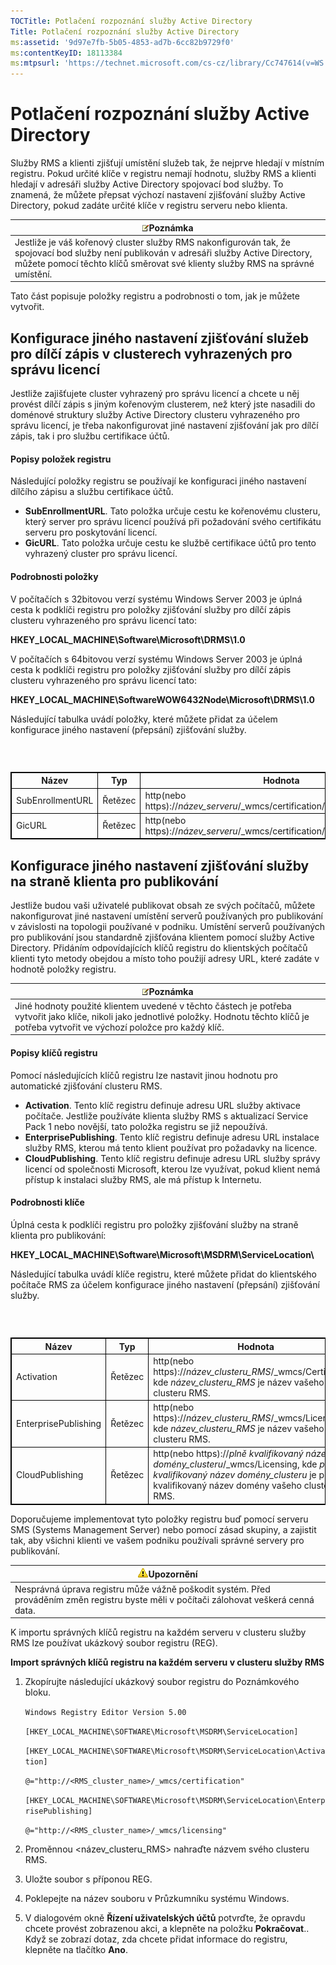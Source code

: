 ```yaml
---
TOCTitle: Potlačení rozpoznání služby Active Directory
Title: Potlačení rozpoznání služby Active Directory
ms:assetid: '9d97e7fb-5b05-4853-ad7b-6cc82b9729f0'
ms:contentKeyID: 18113384
ms:mtpsurl: 'https://technet.microsoft.com/cs-cz/library/Cc747614(v=WS.10)'
---
```


Potlačení rozpoznání služby Active Directory
============================================

Služby RMS a klienti zjišťují umístění služeb tak, že nejprve hledají v místním registru. Pokud určité klíče v registru nemají hodnotu, služby RMS a klienti hledají v adresáři služby Active Directory spojovací bod služby. To znamená, že můžete přepsat výchozí nastavení zjišťování služby Active Directory, pokud zadáte určité klíče v registru serveru nebo klienta.

| ![](images/Cc747614.note(WS.10).gif)Poznámka                                                                                                                                                   |
|-----------------------------------------------------------------------------------------------------------------------------------------------------------------------------------------------------------------------------|
| Jestliže je váš kořenový cluster služby RMS nakonfigurován tak, že spojovací bod služby není publikován v adresáři služby Active Directory, můžete pomocí těchto klíčů směrovat své klienty služby RMS na správné umístění. |

Tato část popisuje položky registru a podrobnosti o tom, jak je můžete vytvořit.

Konfigurace jiného nastavení zjišťování služeb pro dílčí zápis v clusterech vyhrazených pro správu licencí
----------------------------------------------------------------------------------------------------------

Jestliže zajišťujete cluster vyhrazený pro správu licencí a chcete u něj provést dílčí zápis s jiným kořenovým clusterem, než který jste nasadili do doménové struktury služby Active Directory clusteru vyhrazeného pro správu licencí, je třeba nakonfigurovat jiné nastavení zjišťování jak pro dílčí zápis, tak i pro službu certifikace účtů.

#### Popisy položek registru

Následující položky registru se používají ke konfiguraci jiného nastavení dílčího zápisu a službu certifikace účtů.

-   **SubEnrollmentURL**. Tato položka určuje cestu ke kořenovému clusteru, který server pro správu licencí používá při požadování svého certifikátu serveru pro poskytování licencí.
-   **GicURL**. Tato položka určuje cestu ke službě certifikace účtů pro tento vyhrazený cluster pro správu licencí.

#### Podrobnosti položky

V počítačích s 32bitovou verzí systému Windows Server 2003 je úplná cesta k podklíči registru pro položky zjišťování služby pro dílčí zápis clusteru vyhrazeného pro správu licencí tato:

**HKEY\_LOCAL\_MACHINE\\Software\\Microsoft\\DRMS\\1.0**

V počítačích s 64bitovou verzí systému Windows Server 2003 je úplná cesta k podklíči registru pro položky zjišťování služby pro dílčí zápis clusteru vyhrazeného pro správu licencí tato:

**HKEY\_LOCAL\_MACHINE\\SoftwareWOW6432Node\\Microsoft\\DRMS\\1.0**

Následující tabulka uvádí položky, které můžete přidat za účelem konfigurace jiného nastavení (přepsání) zjišťování služby.

###  

 
<table style="border:1px solid black;">
<colgroup>
<col width="33%" />
<col width="33%" />
<col width="33%" />
</colgroup>
<thead>
<tr class="header">
<th style="border:1px solid black;" >Název</th>
<th style="border:1px solid black;" >Typ</th>
<th style="border:1px solid black;" >Hodnota</th>
</tr>
</thead>
<tbody>
<tr class="odd">
<td style="border:1px solid black;">SubEnrollmentURL</td>
<td style="border:1px solid black;">Řetězec</td>
<td style="border:1px solid black;">http(nebo https)://<em>název_serveru</em>/_wmcs/certification/subenrollservice.asmx</td>
</tr>
<tr class="even">
<td style="border:1px solid black;">GicURL</td>
<td style="border:1px solid black;">Řetězec</td>
<td style="border:1px solid black;">http(nebo https)://<em>název_serveru</em>/_wmcs/certification/certification.asmx</td>
</tr>
</tbody>
</table>
  
Konfigurace jiného nastavení zjišťování služby na straně klienta pro publikování  
--------------------------------------------------------------------------------
  
Jestliže budou vaši uživatelé publikovat obsah ze svých počítačů, můžete nakonfigurovat jiné nastavení umístění serverů používaných pro publikování v závislosti na topologii používané v podniku. Umístění serverů používaných pro publikování jsou standardně zjišťována klientem pomocí služby Active Directory. Přidáním odpovídajících klíčů registru do klientských počítačů klienti tyto metody obejdou a místo toho použijí adresy URL, které zadáte v hodnotě položky registru.
  
| ![](images/Cc747614.note(WS.10).gif)Poznámka                                                                                                                          |  
|----------------------------------------------------------------------------------------------------------------------------------------------------------------------------------------------------|  
| Jiné hodnoty použité klientem uvedené v těchto částech je potřeba vytvořit jako klíče, nikoli jako jednotlivé položky. Hodnotu těchto klíčů je potřeba vytvořit ve výchozí položce pro každý klíč. |
  
#### Popisy klíčů registru
  
Pomocí následujících klíčů registru lze nastavit jinou hodnotu pro automatické zjišťování clusteru RMS.
  
-   **Activation**. Tento klíč registru definuje adresu URL služby aktivace počítače. Jestliže používáte klienta služby RMS s aktualizací Service Pack 1 nebo novější, tato položka registru se již nepoužívá.  
-   **EnterprisePublishing**. Tento klíč registru definuje adresu URL instalace služby RMS, kterou má tento klient používat pro požadavky na licence.  
-   **CloudPublishing**. Tento klíč registru definuje adresu URL služby správy licencí od společnosti Microsoft, kterou lze využívat, pokud klient nemá přístup k instalaci služby RMS, ale má přístup k Internetu.
  
#### Podrobnosti klíče
  
Úplná cesta k podklíči registru pro položky zjišťování služby na straně klienta pro publikování:
  
**HKEY\_LOCAL\_MACHINE\\Software\\Microsoft\\MSDRM\\ServiceLocation\\**
  
Následující tabulka uvádí klíče registru, které můžete přidat do klientského počítače RMS za účelem konfigurace jiného nastavení (přepsání) zjišťování služby.
  
###  

 
<table style="border:1px solid black;">
<colgroup>
<col width="33%" />
<col width="33%" />
<col width="33%" />
</colgroup>
<thead>
<tr class="header">
<th style="border:1px solid black;" >Název</th>
<th style="border:1px solid black;" >Typ</th>
<th style="border:1px solid black;" >Hodnota</th>
</tr>
</thead>
<tbody>
<tr class="odd">
<td style="border:1px solid black;">Activation</td>
<td style="border:1px solid black;">Řetězec</td>
<td style="border:1px solid black;">http(nebo https)://<em>název_clusteru_RMS</em>/_wmcs/Certification, kde <em>název_clusteru_RMS</em> je název vašeho clusteru RMS.</td>
</tr>
<tr class="even">
<td style="border:1px solid black;">EnterprisePublishing</td>
<td style="border:1px solid black;">Řetězec</td>
<td style="border:1px solid black;">http(nebo https)://<em>název_clusteru_RMS</em>/_wmcs/Licensing, kde <em>název_clusteru_RMS</em> je název vašeho clusteru RMS.</td>
</tr>
<tr class="odd">
<td style="border:1px solid black;">CloudPublishing</td>
<td style="border:1px solid black;">Řetězec</td>
<td style="border:1px solid black;">http(nebo https)://<em>plně kvalifikovaný název domény_clusteru</em>/_wmcs/Licensing, kde <em>plně kvalifikovaný název domény_clusteru</em> je plně kvalifikovaný název domény vašeho clusteru RMS.</td>
</tr>
</tbody>
</table>
  
Doporučujeme implementovat tyto položky registru buď pomocí serveru SMS (Systems Management Server) nebo pomocí zásad skupiny, a zajistit tak, aby všichni klienti ve vašem podniku používali správné servery pro publikování.
  
| ![](images/Cc747614.Caution(WS.10).gif)Upozornění                                                          |  
|-----------------------------------------------------------------------------------------------------------------------------------------|  
| Nesprávná úprava registru může vážně poškodit systém. Před prováděním změn registru byste měli v počítači zálohovat veškerá cenná data. |
  
K importu správných klíčů registru na každém serveru v clusteru služby RMS lze používat ukázkový soubor registru (REG).
  
**Import správných klíčů registru na každém serveru v clusteru služby RMS**  
1.  Zkopírujte následující ukázkový soubor registru do Poznámkového bloku.
  
    `Windows Registry Editor Version 5.00`
  
    `[HKEY_LOCAL_MACHINE\SOFTWARE\Microsoft\MSDRM\ServiceLocation]`
  
    `[HKEY_LOCAL_MACHINE\SOFTWARE\Microsoft\MSDRM\ServiceLocation\Activation]`
  
    `@="http://<RMS_cluster_name>/_wmcs/certification"`
  
    `[HKEY_LOCAL_MACHINE\SOFTWARE\Microsoft\MSDRM\ServiceLocation\EnterprisePublishing]`
  
    `@="http://<RMS_cluster_name>/_wmcs/licensing"`
  
2.  Proměnnou &lt;název\_clusteru\_RMS&gt; nahraďte názvem svého clusteru RMS.
  
3.  Uložte soubor s příponou REG.
  
4.  Poklepejte na název souboru v Průzkumníku systému Windows.
  
5.  V dialogovém okně **Řízení uživatelských účtů** potvrďte, že opravdu chcete provést zobrazenou akci, a klepněte na položku **Pokračovat**.. Když se zobrazí dotaz, zda chcete přidat informace do registru, klepněte na tlačítko **Ano**.
